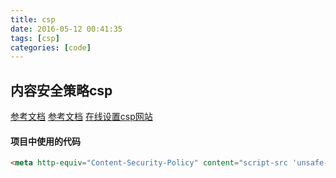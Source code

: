 ```yaml
---
title: csp
date: 2016-05-12 00:41:35
tags: [csp]
categories: [code]
---
```

## 内容安全策略csp
[参考文档](https://www.w3.org/TR/CSP)
[参考文档](https://developer.mozilla.org/zh-CN/docs/Web/Security/CSP)
[在线设置csp网站](http://cspisawesome.com/)

#### 项目中使用的代码
```html
<meta http-equiv="Content-Security-Policy" content="script-src 'unsafe-inline'  'unsafe-eval' 'self'  s.mweb.xkeshi.net res.wx.qq.com www.google-analytics.com; style-src 'self' 'unsafe-inline' s.mweb.xkeshi.net ">
```